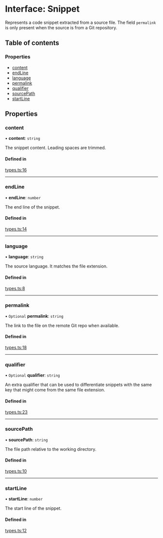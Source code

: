 # Interface: Snippet

Represents a code snippet extracted from a source file. The field
`permalink` is only present when the source is from a Git repository.

## Table of contents

### Properties

- [content](Snippet.md#content)
- [endLine](Snippet.md#endline)
- [language](Snippet.md#language)
- [permalink](Snippet.md#permalink)
- [qualifier](Snippet.md#qualifier)
- [sourcePath](Snippet.md#sourcepath)
- [startLine](Snippet.md#startline)

## Properties

### content

• **content**: `string`

The snippet content. Leading spaces are trimmed.

#### Defined in

[types.ts:16](https://github.com/roxlabs/coldsnip/blob/8db7009/src/types.ts#L16)

___

### endLine

• **endLine**: `number`

The end line of the snippet.

#### Defined in

[types.ts:14](https://github.com/roxlabs/coldsnip/blob/8db7009/src/types.ts#L14)

___

### language

• **language**: `string`

The source language. It matches the file extension.

#### Defined in

[types.ts:8](https://github.com/roxlabs/coldsnip/blob/8db7009/src/types.ts#L8)

___

### permalink

• `Optional` **permalink**: `string`

The link to the file on the remote Git repo when available.

#### Defined in

[types.ts:18](https://github.com/roxlabs/coldsnip/blob/8db7009/src/types.ts#L18)

___

### qualifier

• `Optional` **qualifier**: `string`

An extra qualifier that can be used to differentiate snippets with the same key
that might come from the same file extension.

#### Defined in

[types.ts:23](https://github.com/roxlabs/coldsnip/blob/8db7009/src/types.ts#L23)

___

### sourcePath

• **sourcePath**: `string`

The file path relative to the working directory.

#### Defined in

[types.ts:10](https://github.com/roxlabs/coldsnip/blob/8db7009/src/types.ts#L10)

___

### startLine

• **startLine**: `number`

The start line of the snippet.

#### Defined in

[types.ts:12](https://github.com/roxlabs/coldsnip/blob/8db7009/src/types.ts#L12)
